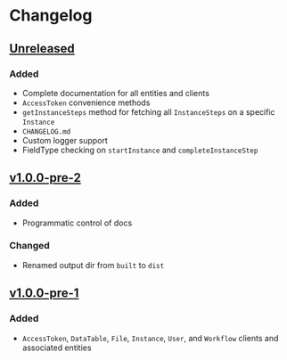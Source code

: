 # Changelog

## [Unreleased]
### Added
- Complete documentation for all entities and clients
- `AccessToken` convenience methods
- `getInstanceSteps` method for fetching all `InstanceSteps` on a specific `Instance`
- `CHANGELOG.md`
- Custom logger support
- FieldType checking on `startInstance` and `completeInstanceStep`

## [v1.0.0-pre-2]
### Added
- Programmatic control of docs

### Changed
- Renamed output dir from `built` to `dist`

## [v1.0.0-pre-1]
### Added
- `AccessToken`, `DataTable`, `File`, `Instance`, `User`, and `Workflow` clients and associated entities

[Unreleased]: https://github.com/catalyticlabs/catalytic-sdk-node/compare/v1.0.0-pre-2...HEAD
[v1.0.0-pre-2]: https://github.com/catalyticlabs/catalytic-sdk-node/compare/v1.0.0-pre-1...v1.0.0-pre-2
[v1.0.0-pre-1]: https://github.com/catalyticlabs/catalytic-sdk-node/tree/v1.0.0-pre-1

